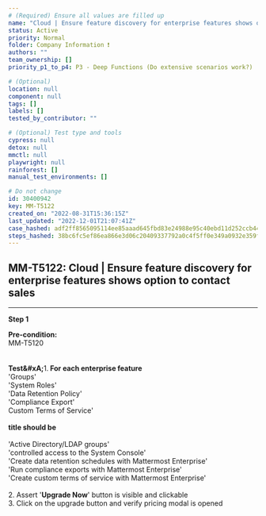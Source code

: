 ```yaml
---
# (Required) Ensure all values are filled up
name: "Cloud | Ensure feature discovery for enterprise features shows option to contact sales"
status: Active
priority: Normal
folder: Company Information ❗
authors: ""
team_ownership: []
priority_p1_to_p4: P3 - Deep Functions (Do extensive scenarios work?)

# (Optional)
location: null
component: null
tags: []
labels: []
tested_by_contributor: ""

# (Optional) Test type and tools
cypress: null
detox: null
mmctl: null
playwright: null
rainforest: []
manual_test_environments: []

# Do not change
id: 30400942
key: MM-T5122
created_on: "2022-08-31T15:36:15Z"
last_updated: "2022-12-01T21:07:41Z"
case_hashed: adf2ff8565095114ee85aaad645fbd83e24988e95c40ebd11d252ccb4429dd64ab3fc06b47aa8ee5d02197684c36672d
steps_hashed: 38bc6fc5ef86ea866e3d06c20409337792a0c4f5ff0e349a0932e359fe528cf892fb6e612c784bbaefdb6d0aec2d1142
---
```


<!-- (Auto-generated) Based on frontmatter's "key" and "name" -->

## MM-T5122: Cloud | Ensure feature discovery for enterprise features shows option to contact sales

---

**Step 1**

**Pre-condition:**\
MM-T5120\
\
\
**Test\&#xA;**&#x31;.**&#xA0;For each enterprise feature**\
'Groups'\
'System Roles'\
'Data Retention Policy'\
'Compliance Export'\
Custom Terms of Service'\
\
**title should be**\
\
'Active Directory/LDAP groups'\
'controlled access to the System Console'\
'Create data retention schedules with Mattermost Enterprise'\
'Run compliance exports with Mattermost Enterprise'\
'Create custom terms of service with Mattermost Enterprise'\
\
2\. Assert '**Upgrade Now**' button is visible and clickable\
3\. Click on the upgrade button and verify pricing modal is opened
